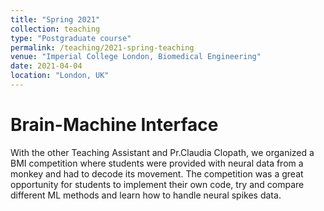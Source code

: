 ```yaml
---
title: "Spring 2021"
collection: teaching
type: "Postgraduate course"
permalink: /teaching/2021-spring-teaching
venue: "Imperial College London, Biomedical Engineering"
date: 2021-04-04
location: "London, UK"
---
```


Brain-Machine Interface
======

With the other Teaching Assistant and Pr.Claudia Clopath, we organized a BMI competition where students were provided with neural data from a monkey and had to decode its movement. The competition was a great opportunity for students to implement their own code, try and compare different ML methods and learn how to handle neural spikes data.
